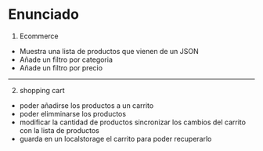 # Enunciado

1. Ecommerce

- Muestra una lista de productos que vienen de un JSON
- Añade un filtro por categoria
- Añade un filtro por precio

***

2. shopping cart

- poder añadirse los productos a un carrito
- poder elimminarse los productos
- modificar la cantidad de productos
 sincronizar los cambios del carrito con la lista de productos
- guarda en un localstorage el carrito para poder recuperarlo